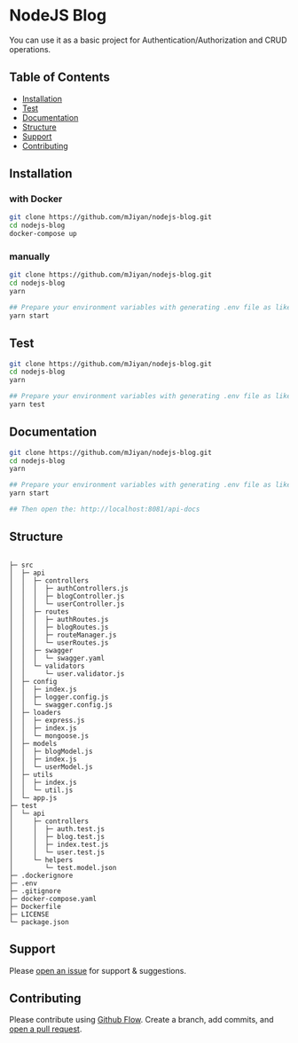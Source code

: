 # NodeJS Blog

You can use it as a basic project for Authentication/Authorization and CRUD operations.

## Table of Contents

- [Installation](#installation)
- [Test](#test)
- [Documentation](#documentation)
- [Structure](#structure)
- [Support](#support)
- [Contributing](#contributing)

## Installation
### with Docker
```sh
git clone https://github.com/mJiyan/nodejs-blog.git
cd nodejs-blog
docker-compose up
```

### manually
```sh
git clone https://github.com/mJiyan/nodejs-blog.git
cd nodejs-blog
yarn

## Prepare your environment variables with generating .env file as like in the .env.example file
yarn start
```

## Test
```sh
git clone https://github.com/mJiyan/nodejs-blog.git
cd nodejs-blog
yarn

## Prepare your environment variables with generating .env file as like in the .env.example file
yarn test
```


## Documentation
```sh
git clone https://github.com/mJiyan/nodejs-blog.git
cd nodejs-blog
yarn

## Prepare your environment variables with generating .env file as like in the .env.example file
yarn start

## Then open the: http://localhost:8081/api-docs
```


## Structure
```

├─ src
│  ├─ api
│  │  ├─ controllers
│  │  │  ├─ authControllers.js
│  │  │  ├─ blogController.js
│  │  │  └─ userController.js
│  │  ├─ routes
│  │  │  ├─ authRoutes.js
│  │  │  ├─ blogRoutes.js
│  │  │  ├─ routeManager.js
│  │  │  └─ userRoutes.js
│  │  ├─ swagger
│  │  │  └─ swagger.yaml
│  │  └─ validators
│  │     └─ user.validator.js
│  ├─ config
│  │  ├─ index.js
│  │  ├─ logger.config.js
│  │  └─ swagger.config.js
│  ├─ loaders
│  │  ├─ express.js
│  │  ├─ index.js
│  │  └─ mongoose.js
│  ├─ models
│  │  ├─ blogModel.js
│  │  ├─ index.js
│  │  └─ userModel.js
│  ├─ utils
│  │  ├─ index.js
│  │  └─ util.js
│  └─ app.js
├─ test
│  └─ api
│     ├─ controllers
│     │  ├─ auth.test.js
│     │  ├─ blog.test.js
│     │  ├─ index.test.js
│     │  └─ user.test.js
│     └─ helpers
│        └─ test.model.json
├─ .dockerignore
├─ .env
├─ .gitignore
├─ docker-compose.yaml
├─ Dockerfile
├─ LICENSE
└─ package.json
```

## Support

Please [open an issue](https://github.com/mJiyan/nodejs-blog/issues) for support & suggestions.

## Contributing

Please contribute using [Github Flow](https://guides.github.com/introduction/flow/). Create a branch, add commits, and [open a pull request](https://github.com/mJiyan/nodejs-blog/compare).





